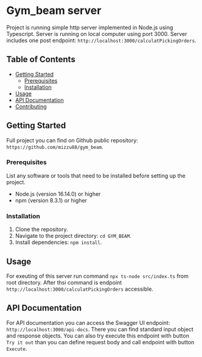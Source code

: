 # Gym_beam server

Project is running simple http server implemented in Node.js using Typescript. Server is running on local computer using port 3000. Server includes one post endpoint: `http://localhost:3000/calculatPickingOrders`.

## Table of Contents

- [Getting Started](#getting-started)
  - [Prerequisites](#prerequisites)
  - [Installation](#installation)
- [Usage](#usage)
- [API Documentation](#api-documentation)
- [Contributing](#contributing)

## Getting Started

Full project you can find on Github public repository: `https://github.com/mizzu88/gym_beam`.

### Prerequisites

List any software or tools that need to be installed before setting up the project.

- Node.js (version 16.14.0) or higher
- npm (version 8.3.1) or higher

### Installation

1. Clone the repository.
2. Navigate to the project directory: `cd GYM_BEAM`.
3. Install dependencies: `npm install`.

## Usage

For exeuting of this server run command `npx ts-node src/index.ts` from root directory.
After thsi command is endpoint `http://localhost:3000/calculatPickingOrders` accessible.

## API Documentation

For API documentation you can access the Swagger UI endpoint: `http://localhost:3000/api-docs`. There you can find standard input object and response objects. You can also try execute this endpoint with button  `Try it out` than you can define request body and call endpoint with button `Execute`.
